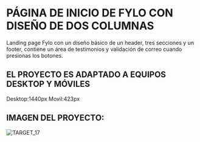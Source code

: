 # PÁGINA DE INICIO DE FYLO CON DISEÑO DE DOS COLUMNAS 

Landing page Fylo con un diseño básico de un header, tres secciones y un footer, 
contiene un área de testimonios y validación de correo cuando presionas los botones.

## EL PROYECTO ES ADAPTADO A EQUIPOS DESKTOP Y MÓVILES
Desktop:1440px
Movil:423px

## IMAGEN DEL PROYECTO:

![TARGET_17](https://user-images.githubusercontent.com/70084380/182933356-57030dc9-79d5-4548-9c4d-c2895bfde443.jpg)




